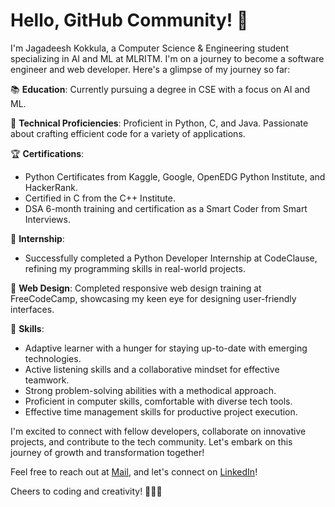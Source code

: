 # Hello, GitHub Community! 👋

I'm Jagadeesh Kokkula, a Computer Science & Engineering student specializing in AI and ML at MLRITM. I'm on a journey to become a software engineer and web developer. Here's a glimpse of my journey so far:

📚 **Education**: Currently pursuing a degree in CSE with a focus on AI and ML.

🔧 **Technical Proficiencies**: Proficient in Python, C, and Java. Passionate about crafting efficient code for a variety of applications.

🏆 **Certifications**:
- Python Certificates from Kaggle, Google, OpenEDG Python Institute, and HackerRank.
- Certified in C from the C++ Institute.
- DSA 6-month training and certification as a Smart Coder from Smart Interviews.

💼 **Internship**:
- Successfully completed a Python Developer Internship at CodeClause, refining my programming skills in real-world projects.

🎨 **Web Design**: Completed responsive web design training at FreeCodeCamp, showcasing my keen eye for designing user-friendly interfaces.

🌟 **Skills**:
- Adaptive learner with a hunger for staying up-to-date with emerging technologies.
- Active listening skills and a collaborative mindset for effective teamwork.
- Strong problem-solving abilities with a methodical approach.
- Proficient in computer skills, comfortable with diverse tech tools.
- Effective time management skills for productive project execution.

I'm excited to connect with fellow developers, collaborate on innovative projects, and contribute to the tech community. Let's embark on this journey of growth and transformation together!

Feel free to reach out at [Mail](mailto:www.jagadeeshkokkula123.com), and let's connect on [LinkedIn](https://www.linkedin.com/in/jagadeeshkokkula/)!

Cheers to coding and creativity! 🚀👨‍💻
